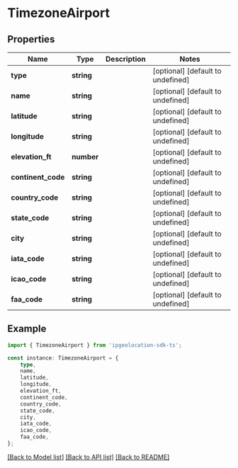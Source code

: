 # TimezoneAirport


## Properties

Name | Type | Description | Notes
------------ | ------------- | ------------- | -------------
**type** | **string** |  | [optional] [default to undefined]
**name** | **string** |  | [optional] [default to undefined]
**latitude** | **string** |  | [optional] [default to undefined]
**longitude** | **string** |  | [optional] [default to undefined]
**elevation_ft** | **number** |  | [optional] [default to undefined]
**continent_code** | **string** |  | [optional] [default to undefined]
**country_code** | **string** |  | [optional] [default to undefined]
**state_code** | **string** |  | [optional] [default to undefined]
**city** | **string** |  | [optional] [default to undefined]
**iata_code** | **string** |  | [optional] [default to undefined]
**icao_code** | **string** |  | [optional] [default to undefined]
**faa_code** | **string** |  | [optional] [default to undefined]

## Example

```typescript
import { TimezoneAirport } from 'ipgeolocation-sdk-ts';

const instance: TimezoneAirport = {
    type,
    name,
    latitude,
    longitude,
    elevation_ft,
    continent_code,
    country_code,
    state_code,
    city,
    iata_code,
    icao_code,
    faa_code,
};
```

[[Back to Model list]](../README.md#documentation-for-models) [[Back to API list]](../README.md#documentation-for-api-endpoints) [[Back to README]](../README.md)
